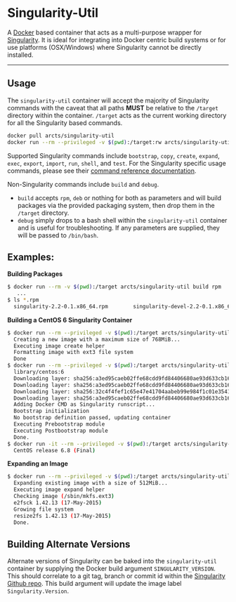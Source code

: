 # Singularity-Util

A [Docker](https://github.com/docker/docker) based container that acts as a multi-purpose wrapper for [Singularity](https://github.com/singularityware/singularity). It is ideal for integrating into Docker centric build systems or for use platforms (OSX/Windows) where Singularity cannot be directly installed.

---

## Usage

The `singularity-util` container will accept the majority of Singularity commands with the caveat that all paths **MUST** be relative to the `/target` directory within the container. `/target` acts as the current working directory for all the Singularity based commands.


```bash
docker pull arcts/singularity-util
docker run --rm --privileged -v $(pwd):/target:rw arcts/singularity-util <command> <args>
```


Supported Singularity commands include `bootstrap`, `copy`, `create`, `expand`, `exec`, `export`, `import`, `run`, `shell`, and `test`. For the Singularity specific usage commands, please see their [command reference documentation](http://singularity.lbl.gov/docs-usage).

Non-Singularity commands include `build` and `debug`.
* `build` accepts `rpm`, `deb` or nothing for both as parameters and will build packages via the provided packaging system, then drop them in the `/target` directory.
* `debug` simply drops to a bash shell within the `singularity-util` container and is useful for troubleshooting. If any parameters are supplied, they will be passed to `/bin/bash`.

## Examples:

**Building Packages**

```bash
$ docker run --rm -v $(pwd):/target arcts/singularity-util build rpm
   ...
$ ls *.rpm
  singularity-2.2-0.1.x86_64.rpm		singularity-devel-2.2-0.1.x86_64.rpm
```

**Building a CentOS 6 Singularity Container**

```bash
$ docker run --rm --privileged -v $(pwd):/target arcts/singularity-util create centos6.img
  Creating a new image with a maximum size of 768MiB...
  Executing image create helper
  Formatting image with ext3 file system
  Done
$ docker run --rm --privileged -v $(pwd):/target arcts/singularity-util import centos6.img docker://centos:6
  library/centos:6
  Downloading layer: sha256:a3ed95caeb02ffe68cdd9fd84406680ae93d633cb16422d00e8a7c22955b46d4
  Downloading layer: sha256:a3ed95caeb02ffe68cdd9fd84406680ae93d633cb16422d00e8a7c22955b46d4
  Downloading layer: sha256:32c4f4fef1c65e47e41704aabeb99e984f1c01e3541e48354b09300fa5b2d068
  Downloading layer: sha256:a3ed95caeb02ffe68cdd9fd84406680ae93d633cb16422d00e8a7c22955b46d4
  Adding Docker CMD as Singularity runscript...
  Bootstrap initialization
  No bootstrap definition passed, updating container
  Executing Prebootstrap module
  Executing Postbootstrap module
  Done.
$ docker run -it --rm --privileged -v $(pwd):/target arcts/singularity-util exec centos6.img cat /etc/system-release
  CentOS release 6.8 (Final)
```

**Expanding an Image**
```bash
$ docker run --rm --privileged -v $(pwd):/target arcts/singularity-util expand --size 512 centos6.img
  Expanding existing image with a size of 512MiB...
  Executing image expand helper
  Checking image (/sbin/mkfs.ext3)
  e2fsck 1.42.13 (17-May-2015)
  Growing file system
  resize2fs 1.42.13 (17-May-2015)
  Done.
```

## Building Alternate Versions
Alternate versions of Singularity can be baked into the `singularity-util` container by supplying the Docker build argument `SINGULARITY_VERSION`. This should correlate to a git tag, branch or commit id within the [Singularity Github repo](https://github.com/singularityware/singularity). This build argument will update the image label `Singularity.Version`.
